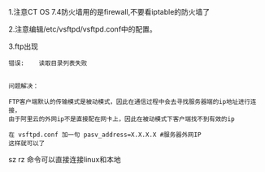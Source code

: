 1.注意CT OS 7.4防火墙用的是firewall,不要看iptable的防火墙了

2.注意编辑/etc/vsftpd/vsftpd.conf中的配置。

3.ftp出现

```
错误:    读取目录列表失败


问题解决：

FTP客户端默认的传输模式是被动模式，因此在通信过程中会去寻找服务器端的ip地址进行连接，
由于阿里云的外网ip不是直接配在网卡上，因此在被动模式下客户端找不到有效的ip

在 vsftpd.conf 加一句 pasv_address=X.X.X.X #服务器外网IP
这样就可以了 
```
sz  rz 命令可以直接连接linux和本地
